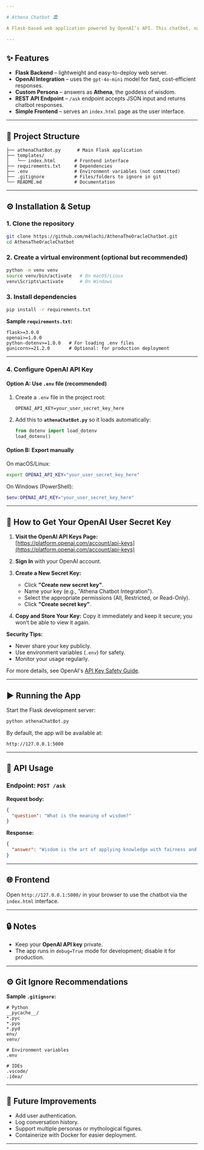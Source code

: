 ```yaml
---

# Athena Chatbot 🏛️

A Flask-based web application powered by OpenAI’s API. This chatbot, named **Athena**, embodies the goddess of wisdom and responds to user questions in a concise, myth-inspired style.

---
```


## ✨ Features

* **Flask Backend** – lightweight and easy-to-deploy web server.
* **OpenAI Integration** – uses the `gpt-4o-mini` model for fast, cost-efficient responses.
* **Custom Persona** – answers as **Athena**, the goddess of wisdom.
* **REST API Endpoint** – `/ask` endpoint accepts JSON input and returns chatbot responses.
* **Simple Frontend** – serves an `index.html` page as the user interface.

---

## 📂 Project Structure

```
├── athenaChatBot.py      # Main Flask application
├── templates/
│   └── index.html       # Frontend interface
├── requirements.txt     # Dependencies
├── .env                 # Environment variables (not committed)
├── .gitignore           # Files/folders to ignore in git
└── README.md            # Documentation
```

---

## ⚙️ Installation & Setup

### 1. Clone the repository

```bash
git clone https://github.com/m4lachi/AthenaTheOracleChatbot.git
cd AthenaTheOracleChatbot
```

### 2. Create a virtual environment (optional but recommended)

```bash
python -m venv venv
source venv/bin/activate   # On macOS/Linux
venv\Scripts\activate      # On Windows
```

### 3. Install dependencies

```bash
pip install -r requirements.txt
```

**Sample `requirements.txt`:**

```
flask>=3.0.0
openai>=1.0.0
python-dotenv>=1.0.0   # For loading .env files
gunicorn>=21.2.0       # Optional: for production deployment
```

---

### 4. Configure OpenAI API Key

#### Option A: Use `.env` file (recommended)

1. Create a `.env` file in the project root:

   ```
   OPENAI_API_KEY=your_user_secret_key_here
   ```
2. Add this to **`athenaChatBot.py`** so it loads automatically:

   ```python
   from dotenv import load_dotenv
   load_dotenv()
   ```

#### Option B: Export manually

On macOS/Linux:

```bash
export OPENAI_API_KEY="your_user_secret_key_here"
```

On Windows (PowerShell):

```powershell
$env:OPENAI_API_KEY="your_user_secret_key_here"
```

---

## 🔑 How to Get Your OpenAI User Secret Key

1. **Visit the OpenAI API Keys Page:** [https://platform.openai.com/account/api-keys](https://platform.openai.com/account/api-keys)
2. **Sign In** with your OpenAI account.
3. **Create a New Secret Key:**

   * Click **"Create new secret key"**.
   * Name your key (e.g., "Athena Chatbot Integration").
   * Select the appropriate permissions (All, Restricted, or Read-Only).
   * Click **"Create secret key"**.
4. **Copy and Store Your Key:** Copy it immediately and keep it secure; you won’t be able to view it again.

**Security Tips:**

* Never share your key publicly.
* Use environment variables (`.env`) for safety.
* Monitor your usage regularly.

For more details, see OpenAI's [API Key Safety Guide](https://help.openai.com/en/articles/5112595-best-practices-for-api-key-safety).

---

## ▶️ Running the App

Start the Flask development server:

```bash
python athenaChatBot.py
```

By default, the app will be available at:

```
http://127.0.0.1:5000
```

---

## 📡 API Usage

### Endpoint: `POST /ask`

**Request body:**

```json
{
  "question": "What is the meaning of wisdom?"
}
```

**Response:**

```json
{
  "answer": "Wisdom is the art of applying knowledge with fairness and foresight, much like the owl that sees in the dark."
}
```

---

## 🌐 Frontend

Open `http://127.0.0.1:5000/` in your browser to use the chatbot via the `index.html` interface.

---

## 🔒 Notes

* Keep your **OpenAI API key** private.
* The app runs in `debug=True` mode for development; disable it for production.

---

## ⚙️ Git Ignore Recommendations

**Sample `.gitignore`:**

```
# Python
__pycache__/
*.pyc
*.pyo
*.pyd
env/
venv/

# Environment variables
.env

# IDEs
.vscode/
.idea/
```

---

## 🚀 Future Improvements

* Add user authentication.
* Log conversation history.
* Support multiple personas or mythological figures.
* Containerize with Docker for easier deployment.

---
